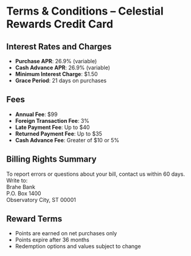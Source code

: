 # Terms & Conditions – Celestial Rewards Credit Card

## Interest Rates and Charges

- **Purchase APR**: 26.9% (variable)  
- **Cash Advance APR**: 26.9% (variable)  
- **Minimum Interest Charge**: $1.50  
- **Grace Period**: 21 days on purchases

## Fees

- **Annual Fee**: $99  
- **Foreign Transaction Fee**: 3%  
- **Late Payment Fee**: Up to $40  
- **Returned Payment Fee**: Up to $35  
- **Cash Advance Fee**: Greater of $10 or 5%

## Billing Rights Summary

To report errors or questions about your bill, contact us within 60 days. Write to:  
Brahe Bank  
P.O. Box 1400  
Observatory City, ST 00001

## Reward Terms

- Points are earned on net purchases only  
- Points expire after 36 months  
- Redemption options and values subject to change
